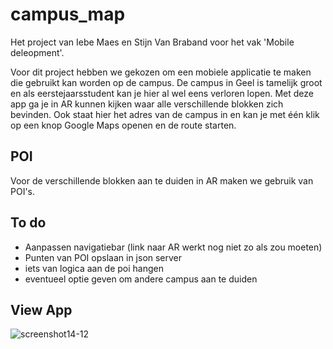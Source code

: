 # campus_map

Het project van Iebe Maes en Stijn Van Braband voor het vak 'Mobile deleopment'. 

Voor dit project hebben we gekozen om een mobiele applicatie te maken die gebruikt kan worden op de campus. De campus in Geel is tamelijk groot en als eerstejaarsstudent kan je hier al wel eens verloren lopen. Met deze app ga je in AR kunnen kijken waar alle verschillende blokken zich bevinden. Ook staat hier het adres van de campus in en kan je met één klik op een knop Google Maps openen en de route starten.

## POI
Voor de verschillende blokken aan te duiden in AR maken we gebruik van POI's. 

## To do
- Aanpassen navigatiebar (link naar AR werkt nog niet zo als zou moeten)
- Punten van POI opslaan in json server
- iets van logica aan de poi hangen
- eventueel optie geven om andere campus aan te duiden

## View App
![screenshot14-12](https://user-images.githubusercontent.com/45163569/102113963-fe927080-3e39-11eb-9366-fc8f8b842e32.JPG)


